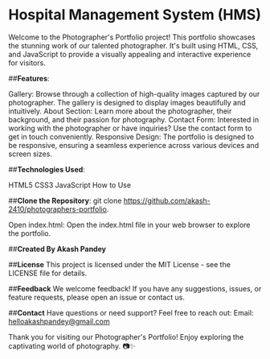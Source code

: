 # Hospital Management System (HMS)

Welcome to the Photographer's Portfolio project! This portfolio showcases the stunning work of our talented photographer. It's built using HTML, CSS, and JavaScript to provide a visually appealing and interactive experience for visitors.

##**Features**:

Gallery: Browse through a collection of high-quality images captured by our photographer. The gallery is designed to display images beautifully and intuitively.
About Section: Learn more about the photographer, their background, and their passion for photography.
Contact Form: Interested in working with the photographer or have inquiries? Use the contact form to get in touch conveniently.
Responsive Design: The portfolio is designed to be responsive, ensuring a seamless experience across various devices and screen sizes.

##**Technologies Used**:

HTML5
CSS3
JavaScript
How to Use

##**Clone the Repository**:
git clone https://github.com/akash-2410/photographers-portfolio.

Open index.html:
Open the index.html file in your web browser to explore the portfolio.

##**Created By Akash Pandey**

##**License**
This project is licensed under the MIT License - see the LICENSE file for details.

##**Feedback**
We welcome feedback! If you have any suggestions, issues, or feature requests, please open an issue or contact us.

##**Contact**
Have questions or need support? Feel free to reach out:
Email: helloakashpandey@gmail.com

Thank you for visiting our Photographer's Portfolio! Enjoy exploring the captivating world of photography. 📷✨






